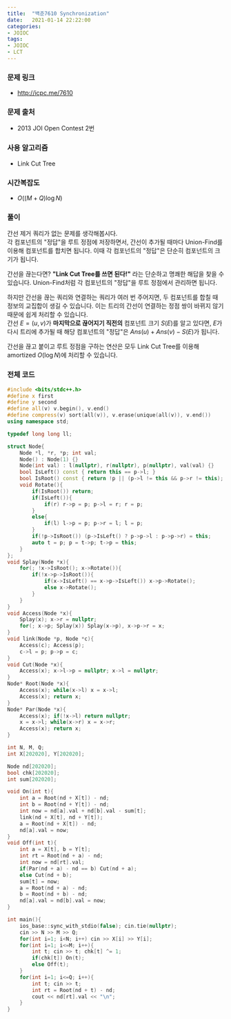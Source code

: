```yaml
---
title:  "백준7610 Synchronization"
date:   2021-01-14 22:22:00
categories:
- JOIOC
tags:
- JOIOC
- LCT
---
```


### 문제 링크
* http://icpc.me/7610

### 문제 출처
* 2013 JOI Open Contest 2번

### 사용 알고리즘
* Link Cut Tree

### 시간복잡도
* $O((M+Q) \log N)$

### 풀이
간선 제거 쿼리가 없는 문제를 생각해봅시다.<br>
각 컴포넌트의 "정답"을 루트 정점에 저장하면서, 간선이 추가될 때마다 Union-Find를 이용해 컴포넌트를 합치면 됩니다. 이때 각 컴포넌트의 "정답"은 단순히 컴포넌트의 크기가 됩니다.

간선을 끊는다면? **"Link Cut Tree를 쓰면 된다!"** 라는 단순하고 명쾌한 해답을 찾을 수 있습니다. Union-Find처럼 각 컴포넌트의 "정답"을 루트 정점에서 관리하면 됩니다.

하지만 간선을 끊는 쿼리와 연결하는 쿼리가 여러 번 주어지면, 두 컴포넌트를 합칠 때 정보의 교집합이 생길 수 있습니다. 이는 트리의 간선이 연결하는 정점 쌍이 바뀌지 않기 때문에 쉽게 처리할 수 있습니다.<br>
간선 $E = (u, v)$가 **마지막으로 끊어지기 직전의** 컴포넌트 크기 $S(E)$를 알고 있다면, $E$가 다시 트리에 추가될 때 해당 컴포넌트의 "정답"은 $Ans(u)+Ans(v)-S(E)$가 됩니다.

간선을 끊고 붙이고 루트 정점을 구하는 연산은 모두 Link Cut Tree를 이용해 amortized $O(\log N)$에 처리할 수 있습니다.

### 전체 코드
```cpp
#include <bits/stdc++.h>
#define x first
#define y second
#define all(v) v.begin(), v.end()
#define compress(v) sort(all(v)), v.erase(unique(all(v)), v.end())
using namespace std;

typedef long long ll;

struct Node{
    Node *l, *r, *p; int val;
    Node() : Node(1) {}
    Node(int val) : l(nullptr), r(nullptr), p(nullptr), val(val) {}
    bool IsLeft() const { return this == p->l; }
    bool IsRoot() const { return !p || (p->l != this && p->r != this); }
    void Rotate(){
        if(IsRoot()) return;
        if(IsLeft()){
            if(r) r->p = p; p->l = r; r = p;
        }
        else{
            if(l) l->p = p; p->r = l; l = p;
        }
        if(!p->IsRoot()) (p->IsLeft() ? p->p->l : p->p->r) = this;
        auto t = p; p = t->p; t->p = this;
    }
};
void Splay(Node *x){
    for(; !x->IsRoot(); x->Rotate()){
        if(!x->p->IsRoot()){
            if(x->IsLeft() == x->p->IsLeft()) x->p->Rotate();
            else x->Rotate();
        }
    }
}
void Access(Node *x){
    Splay(x); x->r = nullptr;
    for(; x->p; Splay(x)) Splay(x->p), x->p->r = x;
}
void link(Node *p, Node *c){
    Access(c); Access(p);
    c->l = p; p->p = c;
}
void Cut(Node *x){
    Access(x); x->l->p = nullptr; x->l = nullptr;
}
Node* Root(Node *x){
    Access(x); while(x->l) x = x->l;
    Access(x); return x;
}
Node* Par(Node *x){
    Access(x); if(!x->l) return nullptr;
    x = x->l; while(x->r) x = x->r;
    Access(x); return x;
}

int N, M, Q;
int X[202020], Y[202020];

Node nd[202020];
bool chk[202020];
int sum[202020];

void On(int t){
    int a = Root(nd + X[t]) - nd;
    int b = Root(nd + Y[t]) - nd;
    int now = nd[a].val + nd[b].val - sum[t];
    link(nd + X[t], nd + Y[t]);
    a = Root(nd + X[t]) - nd;
    nd[a].val = now;
}
void Off(int t){
    int a = X[t], b = Y[t];
    int rt = Root(nd + a) - nd;
    int now = nd[rt].val;
    if(Par(nd + a) - nd == b) Cut(nd + a);
    else Cut(nd + b);
    sum[t] = now;
    a = Root(nd + a) - nd;
    b = Root(nd + b) - nd;
    nd[a].val = nd[b].val = now;
}

int main(){
    ios_base::sync_with_stdio(false); cin.tie(nullptr);
    cin >> N >> M >> Q;
    for(int i=1; i<N; i++) cin >> X[i] >> Y[i];
    for(int i=1; i<=M; i++){
        int t; cin >> t; chk[t] ^= 1;
        if(chk[t]) On(t);
        else Off(t);
    }
    for(int i=1; i<=Q; i++){
        int t; cin >> t;
        int rt = Root(nd + t) - nd;
        cout << nd[rt].val << "\n";
    }
}
```
